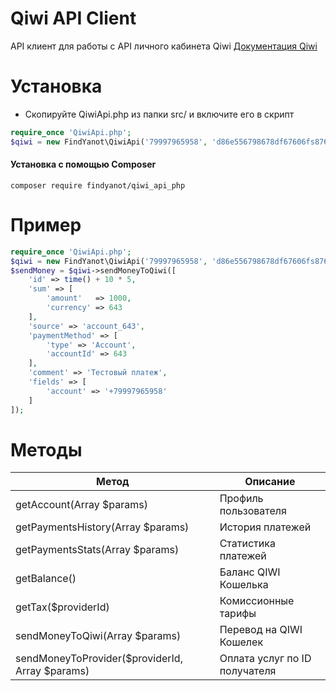 # Qiwi API Client
API клиент для работы с API личного кабинета Qiwi
[Документация Qiwi](https://developer.qiwi.com/qiwiwallet/qiwicom_ru.html)

# Установка
* Скопируйте QiwiApi.php из папки src/ и включите его в скрипт
```php
require_once 'QiwiApi.php';
$qiwi = new FindYanot\QiwiApi('79997965958', 'd86e556798678df67606fs876f9');
```

#### Установка с помощью Composer
```
composer require findyanot/qiwi_api_php
```
# Пример

```php
require_once 'QiwiApi.php';
$qiwi = new FindYanot\QiwiApi('79997965958', 'd86e556798678df67606fs876f9');
$sendMoney = $qiwi->sendMoneyToQiwi([
    'id' => time() + 10 * 5,
    'sum' => [
        'amount'   => 1000,
        'currency' => 643
    ], 
    'source' => 'account_643',
    'paymentMethod' => [
        'type' => 'Account',
        'accountId' => 643
    ],
    'comment' => 'Тестовый платеж',
    'fields' => [
        'account' => '+79997965958'
    ]
]);

```

# Методы

Метод | Описание
------------ | -------------
getAccount(Array $params) | Профиль пользователя
getPaymentsHistory(Array $params) | История платежей
getPaymentsStats(Array $params) | Статистика платежей
getBalance() | Баланс QIWI Кошелька
getTax($providerId) | Комиссионные тарифы
sendMoneyToQiwi(Array $params) | Перевод на QIWI Кошелек
sendMoneyToProvider($providerId, Array $params) | Оплата услуг по ID получателя